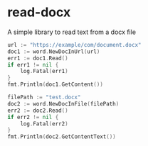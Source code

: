 # read-docx
A simple library to read text from a docx file

```go
url := "https://example/com/document.docx"
doc1 := word.NewDocInUrl(url)
err1 := doc1.Read()
if err1 != nil {
	log.Fatal(err1)
}
fmt.Println(doc1.GetContent())

filePath := "test.docx"
doc2 := word.NewDocInFile(filePath)
err2 := doc2.Read()
if err2 != nil {
	log.Fatal(err2)
}
fmt.Println(doc2.GetContentText())
```

